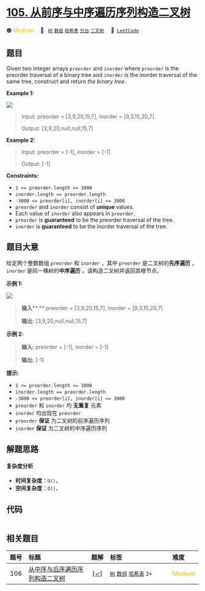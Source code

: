 # [105. 从前序与中序遍历序列构造二叉树](https://leetcode.com/problems/construct-binary-tree-from-preorder-and-inorder-traversal)

🟠 <font color=#ffb800>Medium</font>&emsp; 🔖&ensp; [`树`](/leetcode-js/outline/tag/tree.md) [`数组`](/leetcode-js/outline/tag/array.md) [`哈希表`](/leetcode-js/outline/tag/hash-table.md) [`分治`](/leetcode-js/outline/tag/divide-and-conquer.md) [`二叉树`](/leetcode-js/outline/tag/binary-tree.md)&emsp; 🔗&ensp;[`LeetCode`](https://leetcode.com/problems/construct-binary-tree-from-preorder-and-inorder-traversal)

## 题目

Given two integer arrays `preorder` and `inorder` where `preorder` is the
preorder traversal of a binary tree and `inorder` is the inorder traversal of
the same tree, construct and return _the binary tree_.



**Example 1:**

![](https://assets.leetcode.com/uploads/2021/02/19/tree.jpg)

> Input: preorder = [3,9,20,15,7], inorder = [9,3,15,20,7]
> 
> Output: [3,9,20,null,null,15,7]

**Example 2:**

> Input: preorder = [-1], inorder = [-1]
> 
> Output: [-1]

**Constraints:**

  * `1 <= preorder.length <= 3000`
  * `inorder.length == preorder.length`
  * `-3000 <= preorder[i], inorder[i] <= 3000`
  * `preorder` and `inorder` consist of **unique** values.
  * Each value of `inorder` also appears in `preorder`.
  * `preorder` is **guaranteed** to be the preorder traversal of the tree.
  * `inorder` is **guaranteed** to be the inorder traversal of the tree.


## 题目大意

给定两个整数数组 `preorder` 和 `inorder` ，其中 `preorder` 是二叉树的**先序遍历** ， `inorder`
是同一棵树的**中序遍历** ，请构造二叉树并返回其根节点。



**示例 1:**

![](https://assets.leetcode.com/uploads/2021/02/19/tree.jpg)

> 
> 
> 
> 
> 
> **输入****:** preorder = [3,9,20,15,7], inorder = [9,3,15,20,7]
> 
> **输出:** [3,9,20,null,null,15,7]
> 
> 

**示例 2:**

> 
> 
> 
> 
> 
> **输入:** preorder = [-1], inorder = [-1]
> 
> **输出:** [-1]
> 
> 



**提示:**

  * `1 <= preorder.length <= 3000`
  * `inorder.length == preorder.length`
  * `-3000 <= preorder[i], inorder[i] <= 3000`
  * `preorder` 和 `inorder` 均 **无重复** 元素
  * `inorder` 均出现在 `preorder`
  * `preorder` **保证** 为二叉树的前序遍历序列
  * `inorder` **保证** 为二叉树的中序遍历序列


## 解题思路

#### 复杂度分析

- **时间复杂度**：`O()`，
- **空间复杂度**：`O()`，

## 代码

```javascript

```

## 相关题目

<!-- prettier-ignore -->
| 题号 | 标题 | 题解 | 标签 | 难度 |
| :------: | :------ | :------: | :------ | :------ |
| 106 | [从中序与后序遍历序列构造二叉树](https://leetcode.com/problems/construct-binary-tree-from-inorder-and-postorder-traversal) | [[✓]](/leetcode-js/problem/0106.md) |  [`树`](/leetcode-js/outline/tag/tree.md) [`数组`](/leetcode-js/outline/tag/array.md) [`哈希表`](/leetcode-js/outline/tag/hash-table.md) `2+` | <font color=#ffb800>Medium</font> |

<style>
.blue {
    background-color: #096dd9;
    padding: 0.25rem 0.5rem;
    margin: 0;
    font-size: 0.85em;
    border-radius: 3px;
    color: white;
    font-weight: 500;
}
table th:first-of-type { width: 10%; }
table th:nth-of-type(2) { width: 35%; }
table th:nth-of-type(3) { width: 10%; }
table th:nth-of-type(4) { width: 35%; }
table th:nth-of-type(5) { width: 10%; }
</style>
